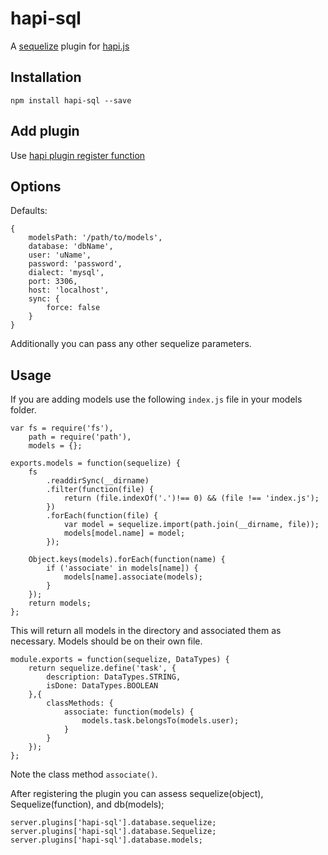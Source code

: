 # hapi-sql
A [sequelize](http://sequelizejs.com/) plugin for [hapi.js](http://hapijs.com/)

## Installation
    npm install hapi-sql --save

## Add plugin
Use [hapi plugin register function](http://hapijs.com/api#plugins)

## Options
Defaults:

    {
        modelsPath: '/path/to/models',
        database: 'dbName',
        user: 'uName',
        password: 'password',
        dialect: 'mysql',
        port: 3306,
        host: 'localhost',
        sync: {
            force: false
        }
    }
Additionally you can pass any other sequelize parameters.

## Usage
If you are adding models use the following `index.js` file in your models folder.

    var fs = require('fs'),
        path = require('path'),
        models = {};

    exports.models = function(sequelize) {
        fs
            .readdirSync(__dirname)
            .filter(function(file) {
                return (file.indexOf('.')!== 0) && (file !== 'index.js');
            })
            .forEach(function(file) {
                var model = sequelize.import(path.join(__dirname, file));
                models[model.name] = model;
            });

        Object.keys(models).forEach(function(name) {
            if ('associate' in models[name]) {
                models[name].associate(models);
            }
        });
        return models;
    };
This will return all models in the directory and associated them as necessary.
Models should be on their own file.

    module.exports = function(sequelize, DataTypes) {
        return sequelize.define('task', {
            description: DataTypes.STRING,
            isDone: DataTypes.BOOLEAN
        },{
            classMethods: {
                associate: function(models) {
                    models.task.belongsTo(models.user);
                }
            }
        });
    };
Note the class method `associate()`.

After registering the plugin you can assess sequelize(object), Sequelize(function), and db(models);

    server.plugins['hapi-sql'].database.sequelize;
    server.plugins['hapi-sql'].database.Sequelize;
    server.plugins['hapi-sql'].database.models;
